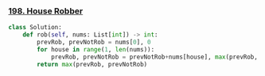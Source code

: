 ### [198. House Robber](https://leetcode.com/problems/house-robber/)

```python
class Solution:
    def rob(self, nums: List[int]) -> int:
        prevRob, prevNotRob = nums[0], 0
        for house in range(1, len(nums)):
            prevRob, prevNotRob = prevNotRob+nums[house], max(prevRob, prevNotRob)
        return max(prevRob, prevNotRob)
```